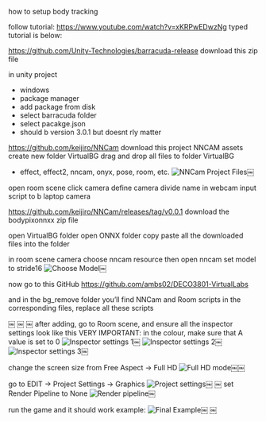 how to setup body tracking 

follow tutorial: https://www.youtube.com/watch?v=xKRPwEDwzNg
typed tutorial is below:

https://github.com/Unity-Technologies/barracuda-release
download this zip file 

in unity project 
* windows 
* package manager
* add package from disk 
* select barracuda folder
* select pacakge.json
* should b version 3.0.1 but doesnt rly matter 



https://github.com/keijiro/NNCam
download this project 
NNCAM
assets
create new folder VirtualBG
drag and drop all files to folder VirtualBG
* effect, effect2, nncam, onyx, pose, room, etc. 
![NNCam Project Files](bg_remove/bg_tutorial_images/NNCam_project_files.png)￼


open room scene 
click camera
define camera divide name in webcam input script to b laptop camera



https://github.com/keijiro/NNCam/releases/tag/v0.0.1
download the bodypixonnxx zip file 


open VirtualBG folder 
open ONNX folder
copy paste all the downloaded files into the folder

in room scene camera
choose nncam resource
then open nncam
set model to stride16
![Choose Model](bg_remove/bg_tutorial_images/Choose_model.png)￼





now go to this GitHub 
https://github.com/ambs02/DECO3801-VirtualLabs

and in the bg_remove folder
you’ll find NNCam and Room scripts 
in the corresponding files, replace all these scripts


￼
￼
￼
after adding, go to Room scene, and ensure all the inspector settings look like this 
VERY IMPORTANT: in the colour, make sure that A value is set to 0
![Inspector settings 1](bg_remove/bg_tutorial_images/Inspector_settings_1.png)￼
![Inspector settings 2](bg_remove/bg_tutorial_images/Inspector_settings_2.png)￼
![Inspector settings 3](bg_remove/bg_tutorial_images/Inspector_settings_3.png)￼


change the screen size from Free Aspect -> Full HD
![Full HD mode](bg_remove/bg_tutorial_images/Full_hd.png)￼￼


go to EDIT -> Project Settings -> Graphics
![Project settings](bg_remove/bg_tutorial_images/Project_settings.png)￼
￼
set Render Pipeline to None
![Render pipeline](bg_remove/bg_tutorial_images/Render_pipeline.png)￼


run the game and it should work 
example:
![Final Example](bg_remove/bg_tutorial_images/Final.png)￼
￼


